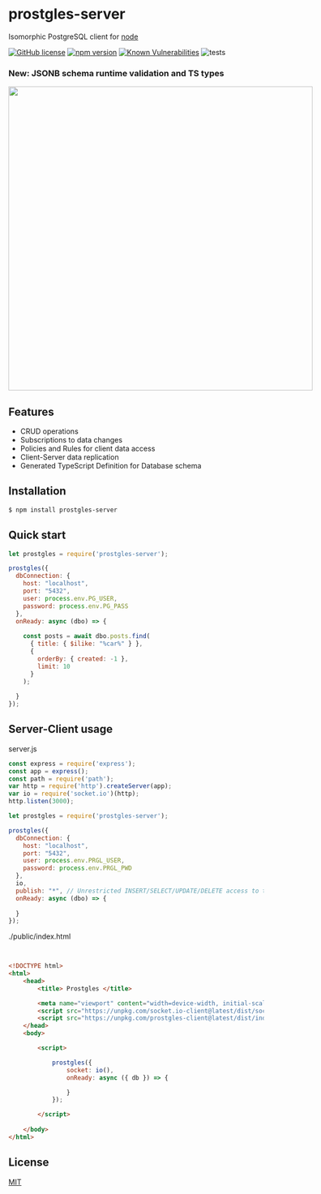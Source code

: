 # prostgles-server
  
  Isomorphic PostgreSQL client for [node](http://nodejs.org)

[![GitHub license](https://img.shields.io/badge/license-MIT-blue.svg)](https://github.com/prostgles/prostgles-server-js/blob/master/LICENSE)
[![npm version](https://img.shields.io/npm/v/prostgles-server.svg?style=flat)](https://www.npmjs.com/package/prostgles-server)
[![Known Vulnerabilities](https://snyk.io/test/github/prostgles/prostgles-server-js/badge.svg)](https://snyk.io/test/github/prostgles/prostgles-server-js)
![tests](https://github.com/prostgles/prostgles-server-js/workflows/tests/badge.svg?branch=master)


### New: JSONB schema runtime validation and TS types   
<img src="https://prostgles.com/tsdef2.png" width="600px" style="max-width: 90vw; " />  

## Features
 
  * CRUD operations 
  * Subscriptions to data changes
  * Policies and Rules for client data access
  * Client-Server data replication
  * Generated TypeScript Definition for Database schema

## Installation

```bash
$ npm install prostgles-server
```

## Quick start

```js
let prostgles = require('prostgles-server');

prostgles({
  dbConnection: {
    host: "localhost",
    port: "5432",
    user: process.env.PG_USER,
    password: process.env.PG_PASS
  },
  onReady: async (dbo) => {
  
    const posts = await dbo.posts.find(
      { title: { $ilike: "%car%" } }, 
      { 
        orderBy: { created: -1 }, 
        limit: 10 
      }
    );
    
  }
});
```

## Server-Client usage

server.js
```js
const express = require('express');
const app = express();
const path = require('path');
var http = require('http').createServer(app);
var io = require('socket.io')(http);
http.listen(3000);

let prostgles = require('prostgles-server');

prostgles({
  dbConnection: {
    host: "localhost",
    port: "5432",
    user: process.env.PRGL_USER,
    password: process.env.PRGL_PWD
  },
  io,
  publish: "*", // Unrestricted INSERT/SELECT/UPDATE/DELETE access to the tables in the database
  onReady: async (dbo) => {
    
  }
});
```

./public/index.html
```html

	  
<!DOCTYPE html>
<html>
	<head>
		<title> Prostgles </title>

		<meta name="viewport" content="width=device-width, initial-scale=1">
		<script src="https://unpkg.com/socket.io-client@latest/dist/socket.io.min.js" type="text/javascript"></script>
		<script src="https://unpkg.com/prostgles-client@latest/dist/index.js" type="text/javascript"></script>	
	</head>
	<body>

		<script>

			prostgles({
				socket: io(), 
				onReady: async ({ db }) => {

				}
			});

		</script>
		
	</body>
</html>
```


## License

  [MIT](LICENSE)

